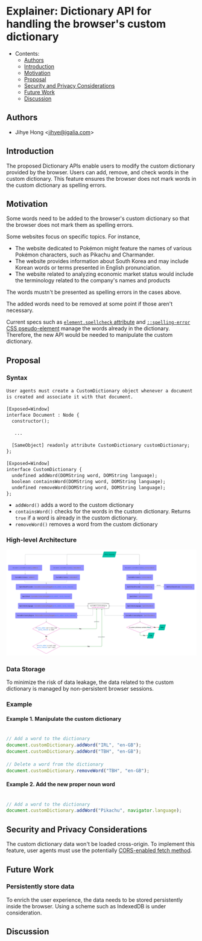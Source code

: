 # Explainer: Dictionary API for handling the browser's custom dictionary

- Contents:
  - [Authors](#authors)
  - [Introduction](#introduction)
  - [Motivation](#motivation)
  - [Proposal](#proposal)
  - [Security and Privacy Considerations](#security)
  - [Future Work](#future)
  - [Discussion](#discuss)

## <a name="authors"></a> Authors

* Jihye Hong \<jihye@igalia.com\>

## <a name="introduction"></a> Introduction

The proposed Dictionary APIs enable users to modify the custom dictionary provided by the browser. Users can add, remove, and check words in the custom dictionary.
This feature ensures the browser does not mark words in the custom dictionary as spelling errors. 

## <a name="motivation"></a> Motivation

Some words need to be added to the browser's custom dictionary so that the browser does not mark them as spelling errors.

Some websites focus on specific topics. For instance, 
- The website dedicated to Pokémon might feature the names of various Pokémon characters, such as Pikachu and Charmander.
- The website provides information about South Korea and may include Korean words or terms presented in English pronunciation.
- The website related to analyzing economic market status would include the terminology related to the company's names and products

The words mustn't be presented as spelling errors in the cases above.

The added words need to be removed at some point if those aren't necessary.

Current specs such as [`element.spellcheck` attribute](https://html.spec.whatwg.org/multipage/interaction.html#attr-spellcheck) and [`::spelling-error` CSS pseudo-element](https://drafts.csswg.org/css-pseudo/#selectordef-spelling-error) manage the words already in the dictionary.
Therefore, the new API would be needed to manipulate the custom dictionary.

## <a name="proposal"></a> Proposal

### Syntax
```
User agents must create a CustomDictionary object whenever a document is created and associate it with that document.

[Exposed=Window]
interface Document : Node {
  constructor();

   ...

  [SameObject] readonly attribute CustomDictionary customDictionary;
};

[Exposed=Window]
interface CustomDictionary {
  undefined addWord(DOMString word, DOMString language);
  boolean containsWord(DOMString word, DOMString language);
  undefined removeWord(DOMString word, DOMString language);
};
```
- `addWord()` adds a word to the custom dictionary
- `containsWord()` checks for the words in the custom dictionary. Returns `true` if a word is already in the custom dictionary.
- `removeWord()` removes a word from the custom dictionary

### High-level Architecture
![Flow diagram](dictionary_api_diagram.png)

### Data Storage
To minimize the risk of data leakage, the data related to the custom dictionary is managed by non-persistent browser sessions.

### Example

#### Example 1. Manipulate the custom dictionary
```js

// Add a word to the dictionary
document.customDictionary.addWord("IRL", "en-GB");
document.customDictionary.addWord("TBH", "en-GB");

// Delete a word from the dictionary
document.customDictionary.removeWord("TBH", "en-GB");
```

#### Example 2. Add the new proper noun word
```js

// Add a word to the dictionary
document.customDictionary.addWord("Pikachu", navigator.language);

```

## <a name="security"></a> Security and Privacy Considerations
The custom dictionary data won't be loaded cross-origin. To implement this feature, user agents must use the potentially [CORS-enabled fetch method](https://fetch.spec.whatwg.org/#http-cors-protocol).

## <a name="future"></a> Future Work
### Persistently store data
To enrich the user experience, the data needs to be stored persistently inside the browser.
Using a scheme such as IndexedDB is under consideration.

## <a name="discuss"></a> Discussion

